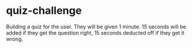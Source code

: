 # quiz-challenge
Building a quiz for the user.
They will be given 1 minute.
15 seconds will be added if they get the question right, 15 seconds deducted off if they get it wrong.
